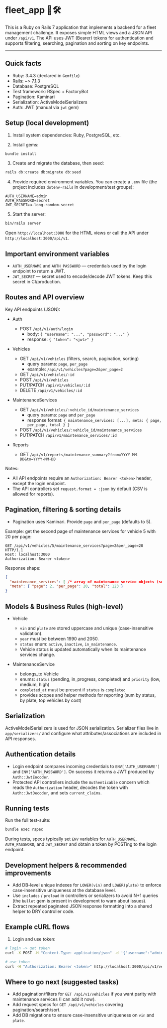 # fleet_app 🚗🛠️

This is a Ruby on Rails 7 application that implements a backend for a fleet
management challenge. It exposes simple HTML views and a JSON API under
`/api/v1`. The API uses JWT (Bearer) tokens for authentication and supports
filtering, searching, pagination and sorting on key endpoints.

---

## Quick facts
- Ruby: 3.4.3 (declared in `Gemfile`)
- Rails: ~> 7.1.3
- Database: PostgreSQL
- Test framework: RSpec + FactoryBot
- Pagination: Kaminari
- Serialization: ActiveModelSerializers
- Auth: JWT (manual via `jwt` gem)

## Setup (local development)

1. Install system dependencies: Ruby, PostgreSQL, etc.

2. Install gems:

```bash
bundle install
```

3. Create and migrate the database, then seed:

```bash
rails db:create db:migrate db:seed
```

4. Provide required environment variables. You can create a `.env` file
   (the project includes `dotenv-rails` in development/test groups):

```
AUTH_USERNAME=admin
AUTH_PASSWORD=secret
JWT_SECRET=a-long-random-secret
```

5. Start the server:

```bash
bin/rails server
```

Open `http://localhost:3000` for the HTML views or call the API under
`http://localhost:3000/api/v1`.

## Important environment variables
- `AUTH_USERNAME` and `AUTH_PASSWORD` — credentials used by the login endpoint to return a JWT.
- `JWT_SECRET` — secret used to encode/decode JWT tokens. Keep this secret in CI/production.

## Routes and API overview

Key API endpoints (JSON):

- Auth
  - POST `/api/v1/auth/login`
    - body: `{ "username": "...", "password": "..." }`
    - response: `{ "token": "<jwt>" }`

- Vehicles
  - GET `/api/v1/vehicles` (filters, search, pagination, sorting)
    - query params: `page`, `per_page`
    - example: `/api/v1/vehicles?page=2&per_page=2`
  - GET `/api/v1/vehicles/:id`
  - POST `/api/v1/vehicles`
  - PUT/PATCH `/api/v1/vehicles/:id`
  - DELETE `/api/v1/vehicles/:id`

- MaintenanceServices
  - GET `/api/v1/vehicles/:vehicle_id/maintenance_services`
    - query params: `page` and `per_page`
    - response format: `{ maintenance_services: [...], meta: { page, per_page, total } }`
  - POST `/api/v1/vehicles/:vehicle_id/maintenance_services`
  - PUT/PATCH `/api/v1/maintenance_services/:id`

- Reports
  - GET `/api/v1/reports/maintenance_summary?from=YYYY-MM-DD&to=YYYY-MM-DD`

Notes:
- All API endpoints require an `Authorization: Bearer <token>` header, except the login endpoint.
- The API controllers set `request.format = :json` by default (CSV is allowed for reports).

## Pagination, filtering & sorting details

- Pagination uses Kaminari. Provide `page` and `per_page` (defaults to 5).

Example: get the second page of maintenance services for vehicle 5 with 20 per page:

```http
GET /api/v1/vehicles/5/maintenance_services?page=2&per_page=20 HTTP/1.1
Host: localhost:3000
Authorization: Bearer <token>
```

Response shape:

```json
{
  "maintenance_services": [ /* array of maintenance service objects (serialized) */ ],
  "meta": { "page": 2, "per_page": 20, "total": 123 }
}
```

## Models & Business Rules (high-level)

- Vehicle
  - `vin` and `plate` are stored uppercase and unique (case-insensitive validation).
  - `year` must be between 1990 and 2050.
  - `status` enum: `active`, `inactive`, `in_maintenance`.
  - Vehicle status is updated automatically when its maintenance services change.

- MaintenanceService
  - belongs_to Vehicle
  - enums: `status` (pending, in_progress, completed) and `priority` (low, medium, high)
  - `completed_at` must be present if `status` is `completed`
  - provides scopes and helper methods for reporting (sum by status, by plate, top vehicles by cost)

## Serialization

ActiveModelSerializers is used for JSON serialization. Serializer files live in `app/serializers/` and configure what attributes/associations are included in API responses.

## Authentication details

- Login endpoint compares incoming credentials to `ENV['AUTH_USERNAME']` and `ENV['AUTH_PASSWORD']`. On success it returns a JWT produced by `Auth::JwtEncoder`.
- Protected API controllers include the `Authenticable` concern which reads the `Authorization` header, decodes the token with `Auth::JwtDecoder`, and sets `current_claims`.

## Running tests

Run the full test-suite:

```bash
bundle exec rspec
```

During tests, specs typically set `ENV` variables for `AUTH_USERNAME`, `AUTH_PASSWORD`, and `JWT_SECRET` and obtain a token by POSTing to the login endpoint.

## Development helpers & recommended improvements

- Add DB-level unique indexes for `LOWER(vin)` and `LOWER(plate)` to enforce case-insensitive uniqueness at the database level.
- Use `includes` / `preload` in controllers or serializers to avoid N+1 queries (the `bullet` gem is present in development to warn about issues).
- Extract repeated paginated JSON response formatting into a shared helper to DRY controller code.

## Example cURL flows

1) Login and use token:

```bash
# login -> get token
curl -X POST -H "Content-Type: application/json" -d '{"username":"admin","password":"secret"}' http://localhost:3000/api/v1/auth/login

# use token
curl -H "Authorization: Bearer <token>" http://localhost:3000/api/v1/vehicles
```

## Where to go next (suggested tasks)
- Add pagination/filters for `GET /api/v1/vehicles` if you want parity with maintenance services (I can add it now).
- Add request specs for `GET /api/v1/vehicles` covering pagination/search/sort.
- Add DB migrations to ensure case-insensitive uniqueness on `vin` and `plate`.
